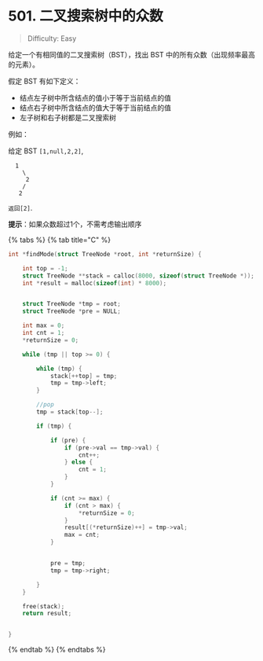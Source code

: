 # 501. 二叉搜索树中的众数

> Difficulty: Easy

给定一个有相同值的二叉搜索树（BST），找出 BST 中的所有众数（出现频率最高的元素）。

假定 BST 有如下定义：

* 结点左子树中所含结点的值小于等于当前结点的值
* 结点右子树中所含结点的值大于等于当前结点的值
* 左子树和右子树都是二叉搜索树

例如：

给定 BST `[1,null,2,2]`,

```text
  1
    \
     2
    /
   2
```

`返回[2]`.

**提示**：如果众数超过1个，不需考虑输出顺序

{% tabs %}
{% tab title="C" %}
```c
int *findMode(struct TreeNode *root, int *returnSize) {

    int top = -1;
    struct TreeNode **stack = calloc(8000, sizeof(struct TreeNode *));
    int *result = malloc(sizeof(int) * 8000);


    struct TreeNode *tmp = root;
    struct TreeNode *pre = NULL;

    int max = 0;
    int cnt = 1;
    *returnSize = 0;

    while (tmp || top >= 0) {

        while (tmp) {
            stack[++top] = tmp;
            tmp = tmp->left;
        }

        //pop
        tmp = stack[top--];

        if (tmp) {

            if (pre) {
                if (pre->val == tmp->val) {
                    cnt++;
                } else {
                    cnt = 1;
                }
            }

            if (cnt >= max) {
                if (cnt > max) {
                    *returnSize = 0;
                }
                result[(*returnSize)++] = tmp->val;
                max = cnt;
            }


            pre = tmp;
            tmp = tmp->right;

        }
    }

    free(stack);
    return result;


}
```
{% endtab %}
{% endtabs %}

